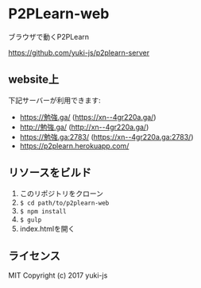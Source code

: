 # P2PLearn-web

ブラウザで動くP2PLearn

https://github.com/yuki-js/p2plearn-server

## website上

下記サーバーが利用できます:
* https://勉強.ga/ (https://xn--4gr220a.ga/)
* http://勉強.ga/ (http://xn--4gr220a.ga/)
* https://勉強.ga:2783/ (https://xn--4gr220a.ga:2783/)
* https://p2plearn.herokuapp.com/

## リソースをビルド

1. このリポジトリをクローン
1. `$ cd path/to/p2plearn-web`
1. `$ npm install`
1. `$ gulp`
1.  index.htmlを開く

## ライセンス
MIT
Copyright (c) 2017 yuki-js
